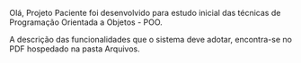 Olá, Projeto Paciente foi desenvolvido para estudo inicial das técnicas de Programação Orientada a Objetos - POO.

A descrição das funcionalidades que o sistema deve adotar, encontra-se no PDF hospedado na pasta Arquivos.